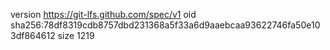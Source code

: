 version https://git-lfs.github.com/spec/v1
oid sha256:78df8319cdb8757dbd231368a5f33a6d9aaebcaa93622746fa50e103df864612
size 1219
